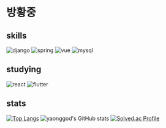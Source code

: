 # 방황중

## skills 
![django](https://img.shields.io/badge/Django-092E20?style=for-the-badge&logo=django&logoColor=white)
![spring](https://img.shields.io/badge/Spring-6DB33F?style=for-the-badge&logo=spring&logoColor=white)
![vue](https://img.shields.io/badge/Vue.js-35495E?style=for-the-badge&logo=vue.js&logoColor=4FC08D)
![mysql](https://img.shields.io/badge/MySQL-00000F?style=for-the-badge&logo=mysql&logoColor=white)

## studying
![react](https://img.shields.io/badge/React-20232A?style=for-the-badge&logo=react&logoColor=61DAFB)
![flutter](https://img.shields.io/badge/Flutter-02569B?style=for-the-badge&logo=flutter&logoColor=white)


## stats
[![Top Langs](https://github-readme-stats.vercel.app/api/top-langs/?username=yaonggod)](https://github.com/yaonggod/github-readme-stats)
![yaonggod's GitHub stats](https://github-readme-stats.vercel.app/api?username=yaonggod&show_icons=true&theme=dark)
[![Solved.ac
Profile](http://mazassumnida.wtf/api/v2/generate_badge?boj=jy23698)](https://solved.ac/jy23698/)
